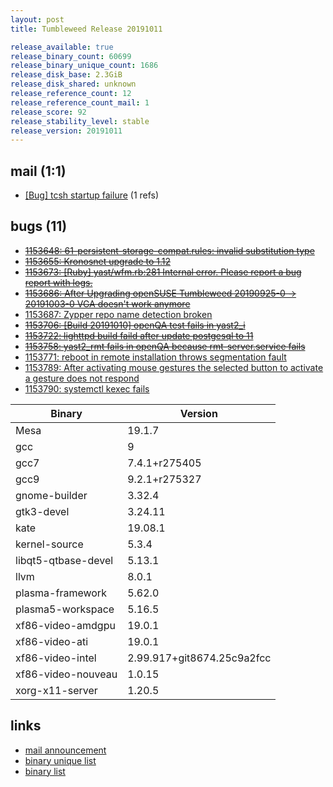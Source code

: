 ```yaml
---
layout: post
title: Tumbleweed Release 20191011

release_available: true
release_binary_count: 60699
release_binary_unique_count: 1686
release_disk_base: 2.3GiB
release_disk_shared: unknown
release_reference_count: 12
release_reference_count_mail: 1
release_score: 92
release_stability_level: stable
release_version: 20191011
---
```


## mail (1:1)

- [\[Bug\] tcsh startup failure](https://lists.opensuse.org/opensuse-factory/2019-10/msg00083.html) (1 refs)

## bugs (11)

<!--more-->

- ~~[1153648: 61-persistent-storage-compat.rules: invalid substitution type](https://bugzilla.opensuse.org/show_bug.cgi?id=1153648)~~
- ~~[1153655: Kronosnet upgrade to 1.12](https://bugzilla.opensuse.org/show_bug.cgi?id=1153655)~~
- ~~[1153673: \[Ruby\] yast/wfm.rb:281 Internal error. Please report a bug report with logs.](https://bugzilla.opensuse.org/show_bug.cgi?id=1153673)~~
- ~~[1153686: After Upgrading openSUSE Tumbleweed  20190925-0 -> 20191003-0 VGA doesn't work anymore](https://bugzilla.opensuse.org/show_bug.cgi?id=1153686)~~
- [1153687: Zypper repo name detection broken](https://bugzilla.opensuse.org/show_bug.cgi?id=1153687)
- ~~[1153706: \[Build 20191010\] openQA test fails in yast2_i](https://bugzilla.opensuse.org/show_bug.cgi?id=1153706)~~
- ~~[1153722: lighttpd build faild after update postgesql to 11](https://bugzilla.opensuse.org/show_bug.cgi?id=1153722)~~
- ~~[1153758: yast2_rmt fails in openQA because rmt-server.service fails](https://bugzilla.opensuse.org/show_bug.cgi?id=1153758)~~
- [1153771: reboot in remote installation throws segmentation fault](https://bugzilla.opensuse.org/show_bug.cgi?id=1153771)
- [1153789: After activating mouse gestures the selected button to activate a gesture does not respond](https://bugzilla.opensuse.org/show_bug.cgi?id=1153789)
- [1153790: systemctl kexec fails](https://bugzilla.opensuse.org/show_bug.cgi?id=1153790)

Binary | Version
--- | ---
Mesa | 19.1.7
gcc | 9
gcc7 | 7.4.1+r275405
gcc9 | 9.2.1+r275327
gnome-builder | 3.32.4
gtk3-devel | 3.24.11
kate | 19.08.1
kernel-source | 5.3.4
libqt5-qtbase-devel | 5.13.1
llvm | 8.0.1
plasma-framework | 5.62.0
plasma5-workspace | 5.16.5
xf86-video-amdgpu | 19.0.1
xf86-video-ati | 19.0.1
xf86-video-intel | 2.99.917+git8674.25c9a2fcc
xf86-video-nouveau | 1.0.15
xorg-x11-server | 1.20.5

## links

- [mail announcement](https://lists.opensuse.org/opensuse-factory/2019-10/msg00082.html)
- [binary unique list](http://download.opensuse.org/history/20191011/rpm.unique.list)
- [binary list](http://download.opensuse.org/history/20191011/rpm.list)
